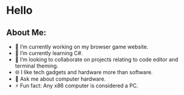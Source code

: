 # Hello
## About Me:
- 🔭 I’m currently working on my browser game website.
- 🌱 I’m currently learning C#.
- 👯 I’m looking to collaborate on projects relating to code editor and terminal theming.
- 🌐 I like tech gadgets and hardware more than software.
- 💬 Ask me about computer hardware.
- ⚡ Fun fact: Any x86 computer is considered a PC.

